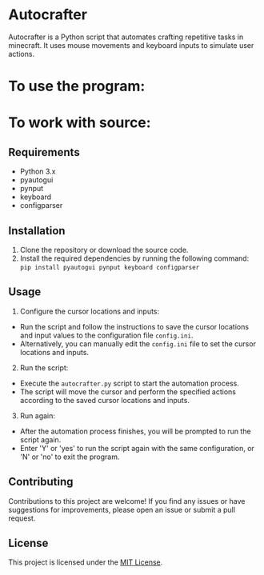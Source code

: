 # Autocrafter

Autocrafter is a Python script that automates crafting repetitive tasks in minecraft. It uses mouse movements and keyboard inputs to simulate user actions.

# To use the program:



# To work with source:

## Requirements

- Python 3.x
- pyautogui
- pynput
- keyboard
- configparser

## Installation

1. Clone the repository or download the source code.
2. Install the required dependencies by running the following command:
`pip install pyautogui pynput keyboard configparser`


## Usage

1. Configure the cursor locations and inputs:
- Run the script and follow the instructions to save the cursor locations and input values to the configuration file `config.ini`.
- Alternatively, you can manually edit the `config.ini` file to set the cursor locations and inputs.

2. Run the script:
- Execute the `autocrafter.py` script to start the automation process.
- The script will move the cursor and perform the specified actions according to the saved cursor locations and inputs.

3. Run again:
- After the automation process finishes, you will be prompted to run the script again.
- Enter 'Y' or 'yes' to run the script again with the same configuration, or 'N' or 'no' to exit the program.

## Contributing

Contributions to this project are welcome! If you find any issues or have suggestions for improvements, please open an issue or submit a pull request.

## License

This project is licensed under the [MIT License](LICENSE).
